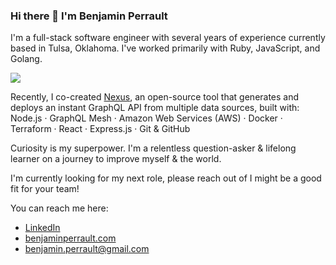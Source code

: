 ### Hi there 👋 I'm Benjamin Perrault

I'm a full-stack software engineer with several years of experience currently based in Tulsa, Oklahoma. I've worked primarily with Ruby, JavaScript, and Golang.

  <a href="https://www.benjaminperrault.com">
    <img src="https://skillicons.dev/icons?i=ruby,js,go,nodejs,postgres,graphql,express,react,docker,aws,heroku,git,github,vscode,bash" />
  </a>


Recently, I co-created [Nexus](https://nexus-graphql.github.io/), an open-source tool that generates and deploys an instant GraphQL API from multiple data sources, built with: Node.js · GraphQL Mesh · Amazon Web Services (AWS) · Docker · Terraform · React · Express.js · Git & GitHub

Curiosity is my superpower. I'm a relentless question-asker & lifelong learner on a journey to improve myself & the world.

I'm currently looking for my next role, please reach out of I might be a good fit for your team!

You can reach me here:
- [LinkedIn](https://www.linkedin.com/in/benjaminperrault/)
- [benjaminperrault.com](https://benjaminperrault.com/)
- [benjamin.perrault@gmail.com](mailto:benjamin.perrault@gmail.com)

<!--
**918benjamin/918benjamin** is a ✨ _special_ ✨ repository because its `README.md` (this file) appears on your GitHub profile.

You can read more about my software journey [on my blog](www.bperrault.com) << Still not setup yet

Here are some ideas to get you started:

- 🔭 I’m currently working on ...
- 🌱 I’m currently learning ...
- 👯 I’m looking to collaborate on ...
- 🤔 I’m looking for help with ...
- 💬 Ask me about ...
- 📫 How to reach me: ...
- 😄 Pronouns: ...
- ⚡ Fun fact: ...
-->
